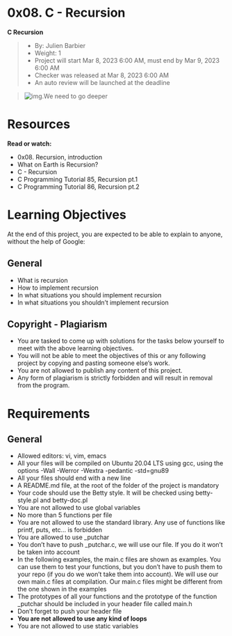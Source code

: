 # 0x08. C - Recursion
**C Recursion**
> - By: Julien Barbier
> - Weight: 1
> - Project will start Mar 8, 2023 6:00 AM, must end by Mar 9, 2023 6:00 AM
> - Checker was released at Mar 8, 2023 6:00 AM
> - An auto review will be launched at the deadline

> ![img.We need to go deeper](https://s3.amazonaws.com/intranet-projects-files/holbertonschool-low_level_programming/219/a88.jpg)


# Resources
**Read or watch:**

- 0x08. Recursion, introduction
- What on Earth is Recursion?
- C - Recursion
- C Programming Tutorial 85, Recursion pt.1
- C Programming Tutorial 86, Recursion pt.2

# Learning Objectives
At the end of this project, you are expected to be able to explain to anyone, without the help of Google:

## General
- What is recursion
- How to implement recursion
- In what situations you should implement recursion
- In what situations you shouldn’t implement recursion

## Copyright - Plagiarism
- You are tasked to come up with solutions for the tasks below yourself to meet with the above learning objectives.
- You will not be able to meet the objectives of this or any following project by copying and pasting someone else’s work.
- You are not allowed to publish any content of this project.
- Any form of plagiarism is strictly forbidden and will result in removal from the program.

# Requirements
## General
- Allowed editors: vi, vim, emacs
- All your files will be compiled on Ubuntu 20.04 LTS using gcc, using the options -Wall -Werror -Wextra -pedantic -std=gnu89
- All your files should end with a new line
- A README.md file, at the root of the folder of the project is mandatory
- Your code should use the Betty style. It will be checked using betty-style.pl and betty-doc.pl
- You are not allowed to use global variables
- No more than 5 functions per file
- You are not allowed to use the standard library. Any use of functions like printf, puts, etc… is forbidden
- You are allowed to use _putchar
- You don’t have to push _putchar.c, we will use our file. If you do it won’t be taken into account
- In the following examples, the main.c files are shown as examples. You can use them to test your functions, but you don’t have to push them to your repo (if you do we won’t take them into account). We will use our own main.c files at compilation. Our main.c files might be different from the one shown in the examples
- The prototypes of all your functions and the prototype of the function _putchar should be included in your header file called main.h
- Don’t forget to push your header file
- **You are not allowed to use any kind of loops**
- You are not allowed to use static variables
